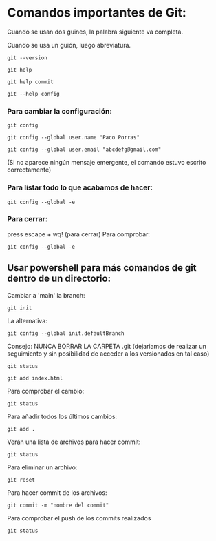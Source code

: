 # Comandos importantes de Git:
Cuando se usan dos guines, la palabra siguiente va completa.

Cuando se usa un guión, luego abreviatura.
<pre><code>git --version</pre></code>
<pre><code>git help</pre></code>
<pre><code>git help commit</pre></code>
<pre><code>git --help config</pre></code>

### Para cambiar la configuración:
<pre><code>git config</pre></code>
<pre><code>git config --global user.name "Paco Porras"</pre></code>
<pre><code>git config --global user.email "abcdefg@gmail.com"</pre></code>

(Si no aparece ningún mensaje emergente, el comando estuvo escrito correctamente)

### Para listar todo lo que acabamos de hacer:
<pre><code>git config --global -e</pre></code>

### Para cerrar:
press escape + wq! (para cerrar)
Para comprobar:
<pre><code>git config --global -e</pre></code>

## Usar powershell para más comandos de git dentro de un directorio:
Cambiar a 'main' la branch:
<pre><code>git init</pre></code>

La alternativa:
<pre><code>git config --global init.defaultBranch <name></pre></code>

Consejo:
NUNCA BORRAR LA CARPETA .git (dejariamos de realizar un seguimiento y sin posibilidad de acceder a los versionados en tal caso)

<pre><code>git status</pre></code>
<pre><code>git add index.html</pre></code>

Para comprobar el cambio:
<pre><code>git status</pre></code>

Para añadir todos los últimos cambios:
<pre><code>git add .</pre></code>

Verán una lista de archivos para hacer commit:
<pre><code>git status</pre></code>

Para eliminar un archivo:
<pre><code>git reset <name></pre></code>

Para hacer commit de los archivos:
<pre><code>git commit -m "nombre del commit"</pre></code>
Para comprobar el push de los commits realizados
<pre><code>git status</pre></code>
